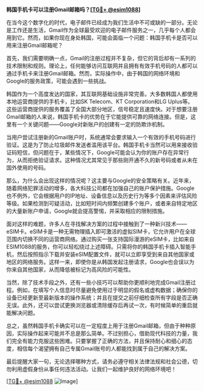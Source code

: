 **韩国手机卡可以注册Gmail邮箱吗？[[TG💪+ @esim1088](https://t.me/s/esim1088)]**

在当今这个数字化的时代，电子邮件已经成为我们生活中不可或缺的一部分。无论是工作还是生活，Gmail作为全球最受欢迎的电子邮件服务之一，几乎每个人都会用到它。然而，如果你现在身处韩国，可能会面临一个问题：韩国手机卡是否可以用来注册Gmail邮箱呢？

首先，我们需要明确一点，Gmail的注册过程并不复杂，但它的背后却有一系列的技术限制和规则。理论上，任何能够访问互联网并且拥有有效手机号码的人都可以通过手机卡来注册Gmail邮箱。然而，实际操作中，由于韩国的网络环境和Google的服务政策，可能会遇到一些挑战。

韩国作为一个高度发达的国家，其互联网基础设施非常完善。大多数韩国人都使用本地运营商提供的手机卡，比如SK Telecom、KT Corporation和LG Uplus等。这些运营商提供的服务覆盖了全国大部分地区，信号稳定且速度快。对于想要注册Gmail邮箱的人来说，韩国手机卡的优势在于它能提供可靠的网络连接。但是，这里有一个关键问题——Google对新账户的创建有一定的防欺诈机制。

当用户尝试注册新的Gmail账户时，系统通常会要求输入一个有效的手机号码进行验证。这是为了防止垃圾邮件发送者滥用该平台。韩国手机卡当然可以用来接收验证码短信，但问题在于，某些情况下，Google可能会认为你的账户存在异常行为，从而拒绝验证请求。这种情况尤其常见于那些刚开通不久的新号码或者从未在国外使用的号码。

那么，为什么会出现这样的情况呢？这主要与Google的安全策略有关。近年来，随着网络犯罪活动的增多，各大科技公司都在加强自己的账户保护措施。Google也不例外，它会根据用户的IP地址、设备信息以及历史行为等多个因素来评估风险等级。如果检测到可疑活动，比如短时间内频繁创建多个账户，或者来自特定地区的大量新账户申请，Google就会提高警惕，并采取相应的限制措施。

面对这样的难题，许多人在寻找解决方案的过程中接触到了一种新兴技术——eSIM卡。eSIM卡是一种无需物理插入即可激活的虚拟SIM卡，它允许用户在全球范围内切换不同的运营商网络。通过购买一张支持国际漫游的eSIM卡，比如来自ESIM1088的服务，你可以轻松绕过上述障碍。只需将你的韩国手机卡插入智能手机，然后按照指示下载并安装eSIM配置文件，就可以立即享受到来自其他国家或地区的网络服务。这样一来，即使你是从韩国发起注册请求，Google也会误以为你来自其他国家，从而降低被标记为高风险的可能性。

当然，除了技术手段之外，还有一些小技巧可以帮助你更顺利地完成Gmail注册过程。例如，在填写个人信息时尽量避免使用过于明显的假名或虚构数据；确保你的设备已经更新至最新版本的操作系统；并且在提交之前仔细检查所有字段是否正确无误。此外，还可以尝试更换浏览器或清除缓存后再试一次，有时候简单的重启就能解决问题。

总之，虽然韩国手机卡确实可以在一定程度上用于注册Gmail邮箱，但由于种种原因，实际操作起来可能并不总是那么简单。不过别担心，借助现代科技的力量，我们完全有能力克服这些困难。只要掌握了正确的方法，并且保持耐心和细心的态度，相信每个渴望拥有自己专属Gmail账号的人都能找到属于自己的解决方案。

最后提醒大家一句，无论选择哪种方式，请务必遵守相关法律法规和社会公德，切勿利用虚假身份从事任何违法活动。让我们一起维护良好的网络环境吧！

[[TG💪+ @esim1088](https://t.me/s/esim1088) ![Image](https://i.postimg.cc/4NQfJmqS/Snipaste-2025-05-13-00-14-12.png)]